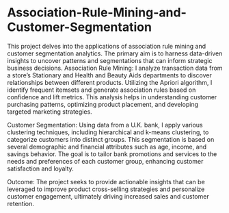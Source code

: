# Association-Rule-Mining-and-Customer-Segmentation
This project delves into the applications of association rule mining and customer segmentation analytics. The primary aim is to harness data-driven insights to uncover patterns and segmentations that can inform strategic business decisions.
Association Rule Mining:
I analyze transaction data from a store’s Stationary and Health and Beauty Aids departments to discover relationships between different products. Utilizing the Apriori algorithm, I identify frequent itemsets and generate association rules based on confidence and lift metrics. This analysis helps in understanding customer purchasing patterns, optimizing product placement, and developing targeted marketing strategies.

Customer Segmentation:
Using data from a U.K. bank, I apply various clustering techniques, including hierarchical and k-means clustering, to categorize customers into distinct groups. This segmentation is based on several demographic and financial attributes such as age, income, and savings behavior. The goal is to tailor bank promotions and services to the needs and preferences of each customer group, enhancing customer satisfaction and loyalty.

Outcome:
The project seeks to provide actionable insights that can be leveraged to improve product cross-selling strategies and personalize customer engagement, ultimately driving increased sales and customer retention.

